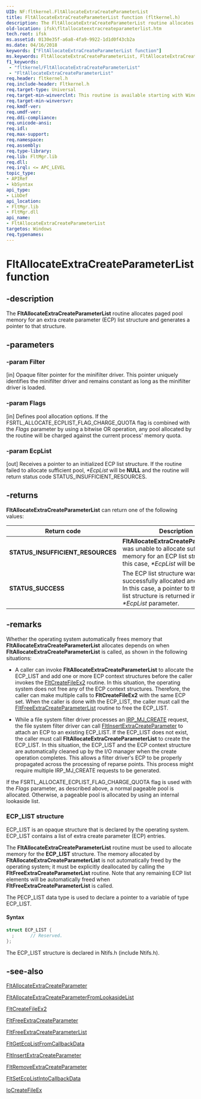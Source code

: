 ```yaml
---
UID: NF:fltkernel.FltAllocateExtraCreateParameterList
title: FltAllocateExtraCreateParameterList function (fltkernel.h)
description: The FltAllocateExtraCreateParameterList routine allocates paged pool memory for an extra create parameter (ECP) list structure and generates a pointer to that structure.
old-location: ifsk\fltallocateextracreateparameterlist.htm
tech.root: ifsk
ms.assetid: 0130e35f-a6a8-4fa9-9922-1d1d0f43cb2a
ms.date: 04/16/2018
keywords: ["FltAllocateExtraCreateParameterList function"]
ms.keywords: FltAllocateExtraCreateParameterList, FltAllocateExtraCreateParameterList routine [Installable File System Drivers], FltApiRef_a_to_d_9caf46c0-e0bb-4a0a-b9dd-f4005664b9ca.xml, fltkernel/FltAllocateExtraCreateParameterList, ifsk.fltallocateextracreateparameterlist
f1_keywords:
 - "fltkernel/FltAllocateExtraCreateParameterList"
 - "FltAllocateExtraCreateParameterList"
req.header: fltkernel.h
req.include-header: Fltkernel.h
req.target-type: Universal
req.target-min-winverclnt: This routine is available starting with Windows Vista.
req.target-min-winversvr: 
req.kmdf-ver: 
req.umdf-ver: 
req.ddi-compliance: 
req.unicode-ansi: 
req.idl: 
req.max-support: 
req.namespace: 
req.assembly: 
req.type-library: 
req.lib: FltMgr.lib
req.dll: 
req.irql: <= APC_LEVEL
topic_type:
- APIRef
- kbSyntax
api_type:
- LibDef
api_location:
- FltMgr.lib
- FltMgr.dll
api_name:
- FltAllocateExtraCreateParameterList
targetos: Windows
req.typenames: 
---
```


# FltAllocateExtraCreateParameterList function

## -description

The **FltAllocateExtraCreateParameterList** routine allocates paged pool memory for an extra create parameter (ECP) list structure and generates a pointer to that structure.

## -parameters

### -param Filter 
[in]
Opaque filter pointer for the minifilter driver. This pointer uniquely identifies the minifilter driver and remains constant as long as the minifilter driver is loaded.

### -param Flags 
[in]
Defines pool allocation options.  If the FSRTL_ALLOCATE_ECPLIST_FLAG_CHARGE_QUOTA flag is combined with the *Flags* parameter by using a bitwise OR operation, any pool allocated by the routine will be charged against the current process' memory quota.

### -param EcpList 
[out]
Receives a pointer to an initialized ECP list structure.  If the routine failed to allocate sufficient pool, *\*EcpList* will be **NULL** and the routine will return status code STATUS_INSUFFICIENT_RESOURCES.

## -returns

**FltAllocateExtraCreateParameterList** can return one of the following values:

|Return code|Description|
|----|----|
|**STATUS_INSUFFICIENT_RESOURCES**|**FltAllocateExtraCreateParameterList** was unable to allocate sufficient memory for an ECP list structure.  In this case, *\*EcpList* will be **NULL**.|
|**STATUS_SUCCESS**|The ECP list structure was successfully allocated and initialized.  In this case, a pointer to the initialized list structure is returned in the *\*EcpList* parameter.|

## -remarks

Whether the operating system automatically frees memory that **FltAllocateExtraCreateParameterList** allocates depends on when **FltAllocateExtraCreateParameterList** is called, as shown in the following situations:

- A caller can invoke **FltAllocateExtraCreateParameterList** to allocate the ECP_LIST and add one or more ECP context structures before the caller invokes the [FltCreateFileEx2](nf-fltkernel-fltcreatefileex2.md) routine. In this situation, the operating system does not free any of the ECP context structures. Therefore, the caller can make multiple calls to **FltCreateFileEx2** with the same ECP set. When the caller is done with the ECP_LIST, the caller must call the [FltFreeExtraCreateParameterList](nf-fltkernel-fltfreeextracreateparameterlist.md) routine to free the ECP_LIST.

- While a file system filter driver processes an [IRP_MJ_CREATE](https://docs.microsoft.com/windows-hardware/drivers/ifs/irp-mj-create) request, the file system filter driver can call [FltInsertExtraCreateParameter](nf-fltkernel-fltinsertextracreateparameter.md) to attach an ECP to an existing ECP_LIST. If the ECP_LIST does not exist, the caller must call **FltAllocateExtraCreateParameterList** to create the ECP_LIST. In this situation, the ECP_LIST and the ECP context structure are automatically cleaned up by the I/O manager when the create operation completes. This allows a filter driver's ECP to be properly propagated across the processing of reparse points. This process might require multiple IRP_MJ_CREATE requests to be generated.

If the FSRTL_ALLOCATE_ECPLIST_FLAG_CHARGE_QUOTA flag is used with the *Flags* parameter, as described above, a normal pageable pool is allocated. Otherwise, a pageable pool is allocated by using an internal lookaside list.

### ECP_LIST structure

ECP_LIST is an opaque structure that is declared by the operating system. ECP_LIST contains a list of extra create parameter (ECP) entries.

The **FltAllocateExtraCreateParameterList** routine must be used to allocate memory for the **ECP_LIST** structure. The memory allocated by **FltAllocateExtraCreateParameterList** is not automatically freed by the operating system; it must be explicitly deallocated by calling the **FltFreeExtraCreateParameterList** routine. Note that any remaining ECP list elements will be automatically freed when **FltFreeExtraCreateParameterList** is called.

The PECP_LIST data type is used to declare a pointer to a variable of type ECP_LIST.

#### Syntax

```c++
struct ECP_LIST {
  ;      // Reserved.
};
```

The ECP_LIST structure is declared in Ntifs.h (include Ntifs.h).

## -see-also

[FltAllocateExtraCreateParameter](nf-fltkernel-fltallocateextracreateparameter.md)

[FltAllocateExtraCreateParameterFromLookasideList](nf-fltkernel-fltallocateextracreateparameterfromlookasidelist.md)

[FltCreateFileEx2](nf-fltkernel-fltcreatefileex2.md)

[FltFreeExtraCreateParameter](nf-fltkernel-fltfreeextracreateparameter.md)

[FltFreeExtraCreateParameterList](nf-fltkernel-fltfreeextracreateparameterlist.md)

[FltGetEcpListFromCallbackData](nf-fltkernel-fltgetecplistfromcallbackdata.md)

[FltInsertExtraCreateParameter](nf-fltkernel-fltinsertextracreateparameter.md)

[FltRemoveExtraCreateParameter](nf-fltkernel-fltremoveextracreateparameter.md)

[FltSetEcpListIntoCallbackData](nf-fltkernel-fltsetecplistintocallbackdata.md)

[IoCreateFileEx](https://docs.microsoft.com/windows-hardware/drivers/ddi/ntddk/nf-ntddk-iocreatefileex)
